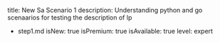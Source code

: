 title: New Sa Scenario 1
description: Understanding python and go scenaarios for testing the description of lp
  - step1.md
isNew: true
isPremium: true
isAvailable: true
level: expert
